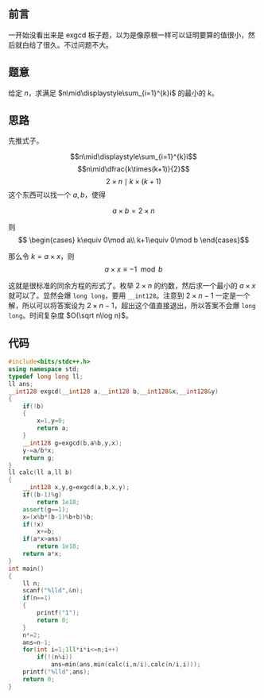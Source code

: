 ## 前言

一开始没看出来是 exgcd 板子题，以为是像原根一样可以证明要算的值很小，然后就白给了很久。不过问题不大。

## 题意

给定 $n$，求满足 $n\mid\displaystyle\sum_{i=1}^{k}i$ 的最小的 $k$。

## 思路

先推式子。

$$n\mid\displaystyle\sum_{i=1}^{k}i$$
$$n\mid\dfrac{k\times(k+1)}{2}$$
$$2\times n\mid k\times(k+1)$$
这个东西可以找一个 $a,b$，使得

$$a\times b=2\times n$$

则
$$
\begin{cases}
k\equiv 0\mod a\\
k+1\equiv 0\mod b
\end{cases}$$

那么令 $k=a\times x$，则
$$a\times x\equiv -1\mod b$$

这就是很标准的同余方程的形式了。枚举 $2\times n$ 的约数，然后求一个最小的 $a\times x$ 就可以了。显然会爆 `long long`，要用 `__int128`。注意到 $2\times n-1$ 一定是一个解，所以可以将答案设为 $2\times n-1$，超出这个值直接退出，所以答案不会爆 `long long`。时间复杂度 $O(\sqrt n\log n)$。

## 代码

```cpp
#include<bits/stdc++.h>
using namespace std;
typedef long long ll;
ll ans;
__int128 exgcd(__int128 a,__int128 b,__int128&x,__int128&y)
{
	if(!b)
	{
		x=1,y=0;
		return a;
	}
	__int128 g=exgcd(b,a%b,y,x);
	y-=a/b*x;
	return g;
}
ll calc(ll a,ll b)
{
	__int128 x,y,g=exgcd(a,b,x,y);
	if((b-1)%g)
		return 1e18;
	assert(g==1);
	x=(x%b*(b-1)%b+b)%b;
	if(!x)
		x+=b;
	if(a*x>ans)
		return 1e18;
	return a*x;
}
int main()
{
	ll n;
	scanf("%lld",&n);
	if(n==1)
	{
		printf("1");
		return 0;
	}
	n*=2;
	ans=n-1;
	for(int i=1;1ll*i*i<=n;i++)
		if(!(n%i))
			ans=min(ans,min(calc(i,n/i),calc(n/i,i)));
	printf("%lld",ans);
	return 0;
}
```
